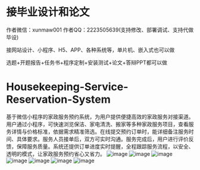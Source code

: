 # 接毕业设计和论文
作者微信：xunmaw001  作者QQ：2223505639(支持修改、部署调试、支持代做毕设)

接网站设计、小程序、H5、APP、各种系统等，单片机、嵌入式也可以做

选题+开题报告+任务书+程序定制+安装测试+论文+答辩PPT都可以做
# Housekeeping-Service-Reservation-System
基于微信小程序的家政服务预约系统，为用户提供便捷高效的家政服务对接渠道。用户通过小程序，可快速浏览保洁、家电清洗、搬家等多种家政服务项目，查看服务详情与价格标准，依据需求精准筛选。在线提交预约订单时，能详细备注服务时间、具体要求。服务人员接单后，双方可实时沟通。服务完成后，用户进行评价反馈，保障服务质量。系统还提供订单进度实时提醒，全程跟踪服务流程，以安全、透明的模式，让家政服务预约省心又省力。 
![image](https://github.com/user-attachments/assets/f05967b9-ac7d-4cad-b094-3e4696e2cf76)
![image](https://github.com/user-attachments/assets/eeb05df4-fdc8-491c-84ef-3f7638751858)
![image](https://github.com/user-attachments/assets/5d139ee9-803d-411e-a6da-48cb3d8ea019)
![image](https://github.com/user-attachments/assets/8759d6ab-b7ce-4060-9e06-095260c74240)
![image](https://github.com/user-attachments/assets/bdcdc230-bdef-4084-add3-ce4986705d82)
![image](https://github.com/user-attachments/assets/3ee8a69e-61f7-4f9a-b5dd-98267864db19)
![image](https://github.com/user-attachments/assets/3ecccc6b-a3e7-474f-ab11-f6897ca702dd)
